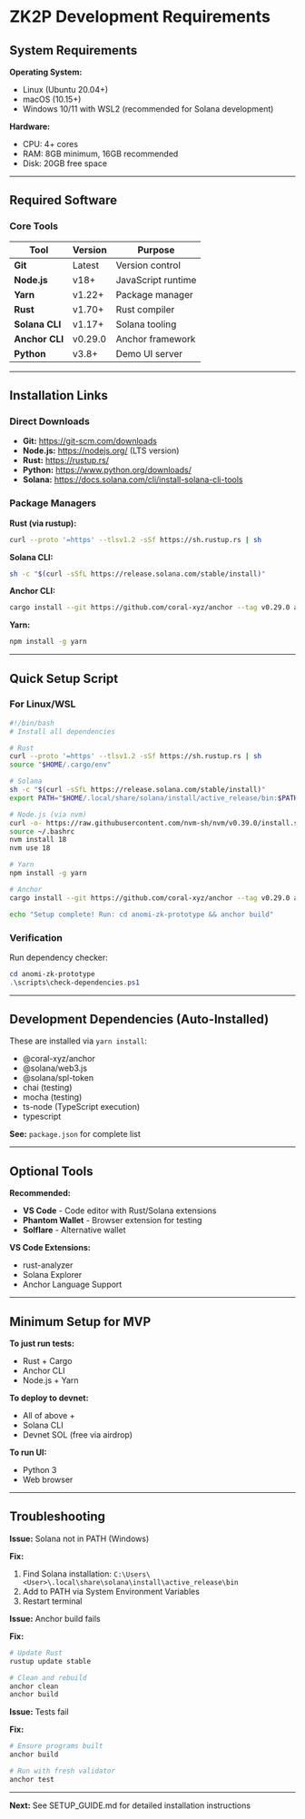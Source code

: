 # ZK2P Development Requirements

## System Requirements

**Operating System:**
- Linux (Ubuntu 20.04+)
- macOS (10.15+)
- Windows 10/11 with WSL2 (recommended for Solana development)

**Hardware:**
- CPU: 4+ cores
- RAM: 8GB minimum, 16GB recommended
- Disk: 20GB free space

---

## Required Software

### Core Tools

| Tool | Version | Purpose |
|------|---------|---------|
| **Git** | Latest | Version control |
| **Node.js** | v18+ | JavaScript runtime |
| **Yarn** | v1.22+ | Package manager |
| **Rust** | v1.70+ | Rust compiler |
| **Solana CLI** | v1.17+ | Solana tooling |
| **Anchor CLI** | v0.29.0 | Anchor framework |
| **Python** | v3.8+ | Demo UI server |

---

## Installation Links

### Direct Downloads

- **Git:** https://git-scm.com/downloads
- **Node.js:** https://nodejs.org/ (LTS version)
- **Rust:** https://rustup.rs/
- **Python:** https://www.python.org/downloads/
- **Solana:** https://docs.solana.com/cli/install-solana-cli-tools

### Package Managers

**Rust (via rustup):**
```bash
curl --proto '=https' --tlsv1.2 -sSf https://sh.rustup.rs | sh
```

**Solana CLI:**
```bash
sh -c "$(curl -sSfL https://release.solana.com/stable/install)"
```

**Anchor CLI:**
```bash
cargo install --git https://github.com/coral-xyz/anchor --tag v0.29.0 anchor-cli --locked
```

**Yarn:**
```bash
npm install -g yarn
```

---

## Quick Setup Script

### For Linux/WSL

```bash
#!/bin/bash
# Install all dependencies

# Rust
curl --proto '=https' --tlsv1.2 -sSf https://sh.rustup.rs | sh
source "$HOME/.cargo/env"

# Solana
sh -c "$(curl -sSfL https://release.solana.com/stable/install)"
export PATH="$HOME/.local/share/solana/install/active_release/bin:$PATH"

# Node.js (via nvm)
curl -o- https://raw.githubusercontent.com/nvm-sh/nvm/v0.39.0/install.sh | bash
source ~/.bashrc
nvm install 18
nvm use 18

# Yarn
npm install -g yarn

# Anchor
cargo install --git https://github.com/coral-xyz/anchor --tag v0.29.0 anchor-cli --locked

echo "Setup complete! Run: cd anomi-zk-prototype && anchor build"
```

### Verification

Run dependency checker:
```powershell
cd anomi-zk-prototype
.\scripts\check-dependencies.ps1
```

---

## Development Dependencies (Auto-Installed)

These are installed via `yarn install`:

- @coral-xyz/anchor
- @solana/web3.js
- @solana/spl-token
- chai (testing)
- mocha (testing)
- ts-node (TypeScript execution)
- typescript

**See:** `package.json` for complete list

---

## Optional Tools

**Recommended:**
- **VS Code** - Code editor with Rust/Solana extensions
- **Phantom Wallet** - Browser extension for testing
- **Solflare** - Alternative wallet

**VS Code Extensions:**
- rust-analyzer
- Solana Explorer
- Anchor Language Support

---

## Minimum Setup for MVP

**To just run tests:**
- Rust + Cargo
- Anchor CLI
- Node.js + Yarn

**To deploy to devnet:**
- All of above +
- Solana CLI
- Devnet SOL (free via airdrop)

**To run UI:**
- Python 3
- Web browser

---

## Troubleshooting

**Issue:** Solana not in PATH (Windows)

**Fix:**
1. Find Solana installation: `C:\Users\<User>\.local\share\solana\install\active_release\bin`
2. Add to PATH via System Environment Variables
3. Restart terminal

**Issue:** Anchor build fails

**Fix:**
```bash
# Update Rust
rustup update stable

# Clean and rebuild
anchor clean
anchor build
```

**Issue:** Tests fail

**Fix:**
```bash
# Ensure programs built
anchor build

# Run with fresh validator
anchor test
```

---

**Next:** See SETUP_GUIDE.md for detailed installation instructions

